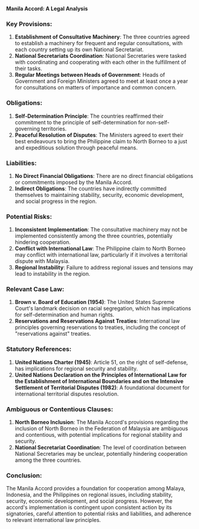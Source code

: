 **Manila Accord: A Legal Analysis**

### Key Provisions:

1. **Establishment of Consultative Machinery**: The three countries agreed to establish a machinery for frequent and regular consultations, with each country setting up its own National Secretariat.
2. **National Secretariats Coordination**: National Secretaries were tasked with coordinating and cooperating with each other in the fulfillment of their tasks.
3. **Regular Meetings between Heads of Government**: Heads of Government and Foreign Ministers agreed to meet at least once a year for consultations on matters of importance and common concern.

### Obligations:

1. **Self-Determination Principle**: The countries reaffirmed their commitment to the principle of self-determination for non-self-governing territories.
2. **Peaceful Resolution of Disputes**: The Ministers agreed to exert their best endeavours to bring the Philippine claim to North Borneo to a just and expeditious solution through peaceful means.

### Liabilities:

1. **No Direct Financial Obligations**: There are no direct financial obligations or commitments imposed by the Manila Accord.
2. **Indirect Obligations**: The countries have indirectly committed themselves to maintaining stability, security, economic development, and social progress in the region.

### Potential Risks:

1. **Inconsistent Implementation**: The consultative machinery may not be implemented consistently among the three countries, potentially hindering cooperation.
2. **Conflict with International Law**: The Philippine claim to North Borneo may conflict with international law, particularly if it involves a territorial dispute with Malaysia.
3. **Regional Instability**: Failure to address regional issues and tensions may lead to instability in the region.

### Relevant Case Law:

1. **Brown v. Board of Education (1954)**: The United States Supreme Court's landmark decision on racial segregation, which has implications for self-determination and human rights.
2. **Reservations and Reservations Against Treaties**: International law principles governing reservations to treaties, including the concept of "reservations against" treaties.

### Statutory References:

1. **United Nations Charter (1945)**: Article 51, on the right of self-defense, has implications for regional security and stability.
2. **United Nations Declaration on the Principles of International Law for the Establishment of International Boundaries and on the Intensive Settlement of Territorial Disputes (1982)**: A foundational document for international territorial disputes resolution.

### Ambiguous or Contentious Clauses:

1. **North Borneo Inclusion**: The Manila Accord's provisions regarding the inclusion of North Borneo in the Federation of Malaysia are ambiguous and contentious, with potential implications for regional stability and security.
2. **National Secretariat Coordination**: The level of coordination between National Secretaries may be unclear, potentially hindering cooperation among the three countries.

### Conclusion:

The Manila Accord provides a foundation for cooperation among Malaya, Indonesia, and the Philippines on regional issues, including stability, security, economic development, and social progress. However, the accord's implementation is contingent upon consistent action by its signatories, careful attention to potential risks and liabilities, and adherence to relevant international law principles.